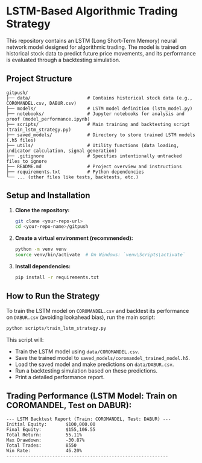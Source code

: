 # LSTM-Based Algorithmic Trading Strategy

This repository contains an LSTM (Long Short-Term Memory) neural network model designed for algorithmic trading. The model is trained on historical stock data to predict future price movements, and its performance is evaluated through a backtesting simulation.

## Project Structure

```
gitpush/
├── data/                     # Contains historical stock data (e.g., COROMANDEL.csv, DABUR.csv)
├── models/                   # LSTM model definition (lstm_model.py)
├── notebooks/                # Jupyter notebooks for analysis and proof (model_performance.ipynb)
├── scripts/                  # Main training and backtesting script (train_lstm_strategy.py)
├── saved_models/             # Directory to store trained LSTM models (.h5 files)
├── utils/                    # Utility functions (data loading, indicator calculation, signal generation)
├── .gitignore                # Specifies intentionally untracked files to ignore
├── README.md                 # Project overview and instructions
├── requirements.txt          # Python dependencies
└── ... (other files like tests, backtests, etc.)
```

## Setup and Installation

1.  **Clone the repository:**
    ```bash
    git clone <your-repo-url>
    cd <your-repo-name>/gitpush
    ```

2.  **Create a virtual environment (recommended):**
    ```bash
    python -m venv venv
    source venv/bin/activate  # On Windows: `venv\Scripts\activate`
    ```

3.  **Install dependencies:**
    ```bash
    pip install -r requirements.txt
    ```

## How to Run the Strategy

To train the LSTM model on `COROMANDEL.csv` and backtest its performance on `DABUR.csv` (avoiding lookahead bias), run the main script:

```bash
python scripts/train_lstm_strategy.py
```

This script will:
*   Train the LSTM model using `data/COROMANDEL.csv`.
*   Save the trained model to `saved_models/coromandel_trained_model.h5`.
*   Load the saved model and make predictions on `data/DABUR.csv`.
*   Run a backtesting simulation based on these predictions.
*   Print a detailed performance report.

## Trading Performance (LSTM Model: Train on COROMANDEL, Test on DABUR):

```
--- LSTM Backtest Report (Train: COROMANDEL, Test: DABUR) ---
Initial Equity:       $100,000.00
Final Equity:         $155,106.55
Total Return:         55.11%
Max Drawdown:         -30.87%
Total Trades:         8550
Win Rate:             46.20%
------------------------------------------------------------
